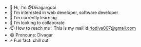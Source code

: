 - 👋 Hi, I’m @Divagargobi
- 👀 I’m interested in web developer, software developer
- 🌱 I’m currently learning 
- 💞️ I’m looking to collaborate 
- 📫 How to reach me : This is my mail id riodiva007@gmail.com
- 😄 Pronouns: Divagar
- ⚡ Fun fact: chill out

<!---
Divagargobi/Divagargobi is a ✨ special ✨ repository because its `README.md` (this file) appears on your GitHub profile.
You can click the Preview link to take a look at your changes.
--->
